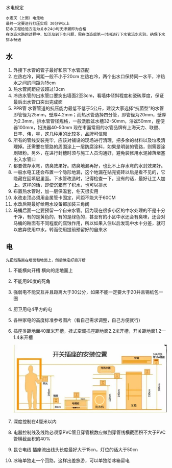 水电规定

```wiki
水走天（上面）电走地
最终一定要进行打压实现 30分钟以上
防水工程检验方法为关水24小时无渗漏即为合格
在改造水路的过程中，如涉及到下水问题，需在改造后第一时间进行下水管流水实验。确保下水排水畅通
```



## 水

1. 外接下水管的管子最好和原下水管匹配
2. 左热右冷，间距一般不小于20cm 左热右冷，两个出水口保持同一水平，冷热水之间的间距为15cm
3. 热水管间距应该超过13cm
4. 冷热水管的出水管口要突出墙面2至3cm，看墙体倾斜程度和瓷砖厚度，保证最后出水管口突出完成面
5. PPR管  水管管道的抗压能力最低不低于5公斤，建议大家选择“抗菌型”的水管 即管径为25mm，壁厚4.2mm；而热水管选择四分管，即管径为20mm，壁厚为2.3mm。排水管管径规格，一般洗脸盆水槽32-50mm，浴盆50mm，座便器100mm，妇洗器40-50mm 现在市面常用的水管品牌有上海天力、联塑、日丰、伟，星，这几种用的比较多，品牌可信赖
6. 所有的管线安装完毕，应该对铺设的现场进行清理，把多余的材料以及垃圾清理掉。还需要在管路的周围涂上一层防腐涂料，如果是明装的管路，则需要涂刷银粉。另外，在进行封槽时须与施工人员沟通好，避免装修用水泥掉落堵塞出入水管口
7. 都要做存水弯，防臭效果好。防臭地漏再好，也比不上存水弯的水封效果好。
8. 一般水电工还会布置一个隐形地漏，这个地漏在贴完瓷砖以后是看不见的，它隐藏在回填层里面。下水管改造时，记得检查一下。没有的话，最好让工人加上。这样的话，即使沉箱有了积水，也可以排水
9. 布置热水管时，加一层保温套，冬天很实用
10. 水改走顶必须用金属管卡固定，间距不能大于60CM
11. 水改后期最好给用水设备都加装三角阀
12. 马桶后面一定要预留一个自来水管。因为现在很多小区的中水处理的不是十分干净，有的是黄色的，有的是绿色的，甚至有的小区中水还会有臭味，还会对马桶的釉面有不同程度的腐蚀作用，所以如果入住以后发现中水十分差，就可以放弃使用中水，转而使用提前预留好的自来水

##  电



``` wiki
先把线路画在墙面和地面上，然后确定好后开槽
```



1.  不能横向开槽 横向的走地面上

2.  不能用90度的死角

3.  强弱电不能交互并且距离大于30公分，如果不能一定要大于20并且锡纸包一圈

4.  厨卫用电4平方的电

5. 各种家电的高度标准参考图片（看自己需求调整，自己方便就行)

6. 插座类距地面40厘米开槽，挂式空调插座距地面2.2米开槽，开关距地面1.2—1.4米开槽

   ![电标准](../../images/电高度.jpg)

7. 深度控制在4厘米以内

8. 电器控制线及线路必须穿PVC管且穿管根数应做到穿管线横截面积不大于PVC管横截面积的40%

9. 昆仑电线 插座流出线头长度最好大于15cn，灯位的话大于50cn

10. 冰箱单独走一个回路，这样出差旅游，可以单独给冰箱留电